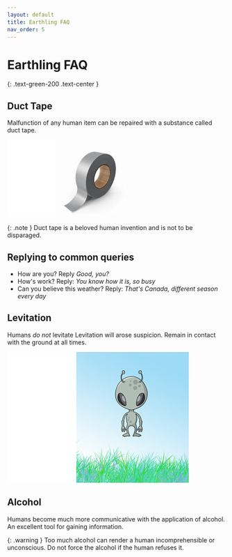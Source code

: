 ```yaml
---
layout: default
title: Earthling FAQ
nav_order: 5
---
```

# Earthling FAQ
{: .text-green-200 .text-center }

## **Duct Tape**

Malfunction of any human item can be repaired with a substance called duct tape.

![Ducttape](images/ducttape1.PNG)

{: .note }
Duct tape is a beloved human invention and is not to be disparaged.

## **Replying to  common queries**
- How are you? Reply *Good, you?*
- How's work? Reply: *You know how it is, so busy*
- Can you believe this weather? Reply: *That's Canada, different season every day*

## **Levitation**

Humans *do not* levitate
Levitation will arose suspicion. Remain in contact with the ground at all times.

![levitate](images/levitate.png)

## **Alcohol**

Humans become much more communicative with the application of alcohol. An excellent tool for gaining information.

{: .warning }
Too much alcohol can render a human incomprehensible or unconscious. Do not force the alcohol if the human refuses it.
